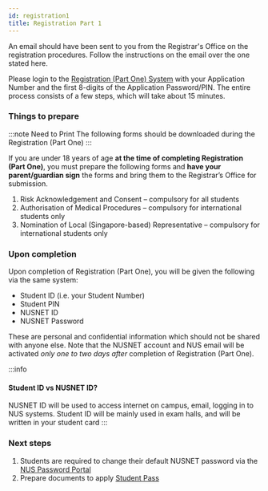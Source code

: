 ```yaml
---
id: registration1
title: Registration Part 1
---
```


An email should have been sent to you from the Registrar's Office on the registration procedures. Follow the instructions on the email over the one stated here.

Please login to the [Registration (Part One) System](https://myregistration.nus.edu.sg/) with your Application Number and the first 8-digits of the Application Password/PIN. The entire process consists of a few steps, which will take about 15 minutes.

### Things to prepare
:::note Need to Print
The following forms should be downloaded during the Registration (Part One)
:::

If you are under 18 years of age **at the time of completing Registration (Part One)**, you must prepare the following forms and **have your parent/guardian sign** the forms and bring them to the Registrar’s Office for submission.

1. Risk Acknowledgement and Consent – compulsory for all students
1. Authorisation of Medical Procedures – compulsory for international students only
1. Nomination of Local (Singapore-based) Representative – compulsory for international students only

### Upon completion
Upon completion of Registration (Part One), you will be given the following via the same system:
- Student ID (i.e. your Student Number)
- Student PIN
- NUSNET ID
- NUSNET Password

These are personal and confidential information which should not be shared with anyone else. Note that the NUSNET account and NUS email will be activated _only one to two days after_ completion of Registration (Part One).

:::info
#### Student ID vs NUSNET ID?
NUSNET ID will be used to access internet on campus, email, logging in to NUS systems. Student ID will be mainly used in exam halls, and will be written in your student card
:::

### Next steps
1. Students are required to change their default NUSNET password via the [NUS Password Portal](https://exchange.nus.edu.sg/passwordportal/) 
2. Prepare documents to apply [Student Pass](student-pass.md)
